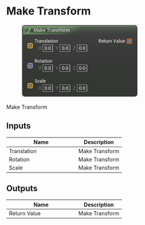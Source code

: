 # Make Transform

<div align="left" data-full-width="false"><figure><img src="../../../../api/Math/Transform/Make_Transform.png" alt=""><figcaption></figcaption></figure></div>

Make Transform

## Inputs

<table><thead><tr><th width="170">Name</th><th>Description</th></tr></thead><tbody><tr><td>Translation</td><td>Make Transform</td></tr><tr><td>Rotation</td><td>Make Transform</td></tr><tr><td>Scale</td><td>Make Transform</td></tr></tbody></table>

## Outputs

<table><thead><tr><th width="170">Name</th><th>Description</th></tr></thead><tbody><tr><td>Return Value</td><td>Make Transform</td></tr></tbody></table>
